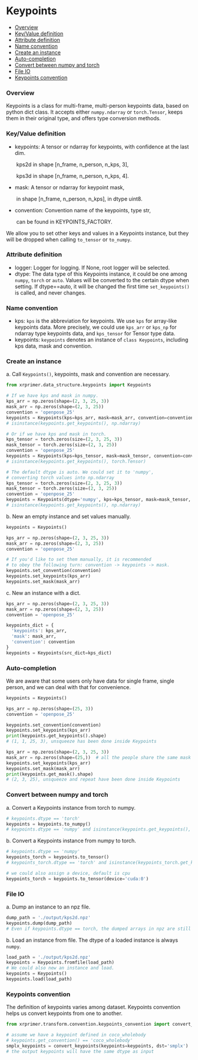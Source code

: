 # Keypoints

- [Overview](#overview)
- [Key/Value definition](#keyvalue-definition)
- [Attribute definition](#attribute-definition)
- [Name convention](#name-convention)
- [Create an instance](#create-an-instance)
- [Auto-completion](#auto-completion)
- [Convert between numpy and torch](#convert-between-numpy-and-torch)
- [File IO](#file-io)
- [Keypoints convention](#keypoints-convention)

### Overview

Keypoints is a class for multi-frame, multi-person keypoints data, based on python dict class. It accepts either `numpy.ndarray` or `torch.Tensor`, keeps them in their original type, and offers type conversion methods.

### Key/Value definition

- keypoints: A tensor or ndarray for keypoints, with confidence at the last dim.

  ​                kps2d in shape [n_frame, n_person, n_kps, 3],

  ​                kps3d in shape [n_frame, n_person, n_kps, 4].

- mask:  A tensor or ndarray for keypoint mask,

  ​                in shape [n_frame, n_person, n_kps], in dtype uint8.

- convention:  Convention name of the keypoints, type str,

  ​                can be found in KEYPOINTS_FACTORY.

We allow you to set other keys and values in a Keypoints instance, but they will be dropped when calling `to_tensor` or `to_numpy`.

### Attribute definition

- logger: Logger for logging. If None, root logger will be selected.
- dtype:  The data type of this Keypoints instance, it could be one among `numpy`, `torch` or `auto`. Values will be converted to the certain dtype when setting. If dtype==auto, it will be changed the first time  `set_keypoints()` is called, and never changes.

### Name convention

- kps: `kps` is the abbreviation for keypoints. We use `kps` for array-like keypoints data. More precisely, we could use `kps_arr` or `kps_np` for ndarray type keypoints data, and `kps_tensor` for Tensor type data.
- keypoints:  `keypoints` denotes an instance of `class Keypoints`, including kps data, mask and convention.

### Create an instance

a. Call `Keypoints()`, keypoints, mask and convention are necessary.

```python
from xrprimer.data_structure.keypoints import Keypoints

# If we have kps and mask in numpy.
kps_arr = np.zeros(shape=(2, 3, 25, 3))
mask_arr = np.zeros(shape=(2, 3, 25))
convention = 'openpose_25'
keypoints = Keypoints(kps=kps_arr, mask=mask_arr, convention=convention)
# isinstance(keypoints.get_keypoints(), np.ndarray)

# Or if we have kps and mask in torch.
kps_tensor = torch.zeros(size=(2, 3, 25, 3))
mask_tensor = torch.zeros(size=(2, 3, 25))
convention = 'openpose_25'
keypoints = Keypoints(kps=kps_tensor, mask=mask_tensor, convention=convention)
# isinstance(keypoints.get_keypoints(), torch.Tensor)

# The default dtype is auto. We could set it to 'numpy',
# converting torch values into np.ndarray
kps_tensor = torch.zeros(size=(2, 3, 25, 3))
mask_tensor = torch.zeros(size=(2, 3, 25))
convention = 'openpose_25'
keypoints = Keypoints(dtype='numpy', kps=kps_tensor, mask=mask_tensor, convention=convention)
# isinstance(keypoints.get_keypoints(), np.ndarray)
```

b. New an empty instance and set values manually.

```python
keypoints = Keypoints()

kps_arr = np.zeros(shape=(2, 3, 25, 3))
mask_arr = np.zeros(shape=(2, 3, 25))
convention = 'openpose_25'

# If you'd like to set them manually, it is recommended
# to obey the following turn: convention -> keypoints -> mask.
keypoints.set_convention(convention)
keypoints.set_keypoints(kps_arr)
keypoints.set_mask(mask_arr)
```

c. New an instance with a dict.

```python
kps_arr = np.zeros(shape=(2, 3, 25, 3))
mask_arr = np.zeros(shape=(2, 3, 25))
convention = 'openpose_25'

keypoints_dict = {
  'keypoints': kps_arr,
  'mask': mask_arr,
  'convention': convention
}
keypoints = Keypoints(src_dict=kps_dict)
```

### Auto-completion

We are aware that some users only have data for single frame, single person, and we can deal with that for convenience.

```python
keypoints = Keypoints()

kps_arr = np.zeros(shape=(25, 3))
convention = 'openpose_25'

keypoints.set_convention(convention)
keypoints.set_keypoints(kps_arr)
print(keypoints.get_keypoints().shape)
# (1, 1, 25, 3), unsqueeze has been done inside Keypoints

kps_arr = np.zeros(shape=(2, 3, 25, 3))
mask_arr = np.zeros(shape=(25,))  # all the people share the same mask
keypoints.set_keypoints(kps_arr)
keypoints.set_mask(mask_arr)
print(keypoints.get_mask().shape)
# (2, 3, 25), unsqueeze and repeat have been done inside Keypoints
```

### Convert between numpy and torch

a. Convert a Keypoints instance from torch to numpy.

```python
# keypoints.dtype == 'torch'
keypoints = keypoints.to_numpy()
# keypoints.dtype == 'numpy' and isinstance(keypoints.get_keypoints(), np.ndarray)
```

b. Convert a Keypoints instance from numpy to torch.

```python
# keypoints.dtype == 'numpy'
keypoints_torch = keypoints.to_tensor()
# keypoints_torch.dtype == 'torch' and isinstance(keypoints_torch.get_keypoints(), torch.Tensor)

# we could also assign a device, default is cpu
keypoints_torch = keypoints.to_tensor(device='cuda:0')
```

### File IO

a. Dump an instance to an npz file.

```python
dump_path = './output/kps2d.npz'
keypoints.dump(dump_path)
# Even if keypoints.dtype == torch, the dumped arrays in npz are still numpy.ndarray.
```

b. Load an instance from file. The dtype of a loaded instance is always `numpy`.

```python
load_path = './output/kps2d.npz'
keypoints = Keypoints.fromfile(load_path)
# We could also new an instance and load.
keypoints = Keypoints()
keypoints.load(load_path)
```

### Keypoints convention

The definition of keypoints varies among dataset. Keypoints convention helps us convert keypoints from one to another.

```python
from xrprimer.transform.convention.keypoints_convention import convert_keypoints

# assume we have a keypoint defined in coco_wholebody
# keypoints.get_convention() == 'coco_wholebody'
smplx_keypoints = convert_keypoints(keypoints=keypoints, dst='smplx')
# the output keypoints will have the same dtype as input
```
